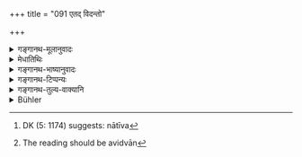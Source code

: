 +++
title = "091 एतद् विदन्तो"

+++

<details><summary>गङ्गानथ-मूलानुवादः</summary>

Knowing this, the learned Brāhmaṇas reading the Vedas do not accept gifts from a king, if they desire to secure welfare after death.—(91)
</details>

<details><summary>मेधातिथिः</summary>

पूर्वस्य प्रतिग्रहनिषेधविधेर् उपसंहार एषः । राज्ञः प्रतिग्रहो विविधदुःखनरकादिहेतुर् इति जानन्तो **विद्वांसो ब्राह्मणा न राज्ञः** प्रतिगृह्णीयुः । **प्रेत्य** भवान्तरे, **श्रेयः** कल्याणम्, ये **काङ्क्षन्ति** कामयन्ते । **प्रेत्येति** तु ल्यबन्तप्रतिरूपकं शब्दान्तरम् । **ब्रह्म** वेदस् तं **वदन्ति** पठन्ति । **विद्वद्**ग्रहणं **ब्रह्मवादि**ग्रहणं च दुःखातिशयदर्शनार्थम् । तेषां चातीव[^१७७] प्रतिग्रहाद् दोषः । वक्ष्यति "तस्माद् अपि विद्वान्[^१७८] बिभीयात्" (म्ध् ४.१९१) इति ॥ ४.९१ ॥


[^१७८]:
     The reading should be avidvān


[^१७७]:
     DK (5: 1174) suggests: nātīva
</details>

<details><summary>गङ्गानथ-भाष्यानुवादः</summary>

This is the final summing up of the foregoing rules forbidding the
acceptance of gifts.

Knowing that the accepting of gifts from kings is the source of various
forms of suffering, learned Brāhmaṇas should not accept gifts from
kings.

‘*After death*’—*i.e*., in the next birth;—‘*welfare*’— good;—those who
desire. The term ‘*pretya*,’ which has the form of a participle, is a
totally different word.

‘*Brahma*’ is Veda; those who ‘*read*,’ study it.

The epithets, ‘*learned*’ and ‘*reading the Vedas*,’ have been added
with a view to indicate the excessive character of the suffering. Such
persons suffer the greatest pains, resulting from the said acceptance of
gifts; as it is going to be declared—‘the learned man should fight shy
of that.’—(91).
</details>

<details><summary>गङ्गानथ-टिप्पन्यः</summary>

This verse is quoted in *Aparārka* (p. 185).
</details>

<details><summary>गङ्गानथ-तुल्य-वाक्यानि</summary>

**(verses 4.87-91)  
**

See Comparative notes for [Verse
4.87].
</details>

<details><summary>Bühler</summary>

091	Learned Brahmanas, who know that, who study the Veda and desire bliss after death, do not accept presents from a king.
</details>
